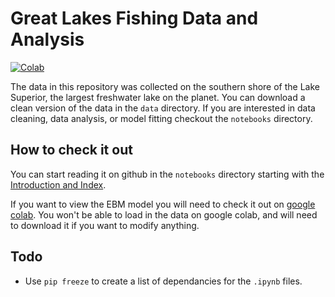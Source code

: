 # Great Lakes Fishing Data and Analysis

[![Colab](https://colab.research.google.com/assets/colab-badge.svg)](https://drive.google.com/drive/folders/1G9bTWalcd1IADgLsdGyDG5u_tdz0LGqU?usp=share_link)

The data in this repository was collected on the southern shore of the Lake Superior, the largest freshwater lake on the planet. You can download a clean version of the data in the `data` directory. If you are interested in data cleaning, data analysis, or model fitting checkout the `notebooks` directory.

## How to check it out

You can start reading it on github in the `notebooks` directory starting with the [Introduction and Index](https://github.com/natelac/Great-Lakes-Fishing-Data-and-Analysis/blob/main/notebooks/00-Introduction-and-Index.ipynb).

If you want to view the EBM model you will need to check it out on [google colab](https://drive.google.com/drive/folders/1G9bTWalcd1IADgLsdGyDG5u_tdz0LGqU?usp=share_link). You won't be able to load in the data on google colab, and will need to download it if you want to modify anything.

## Todo
- Use `pip freeze` to create a list of dependancies for the `.ipynb` files.
